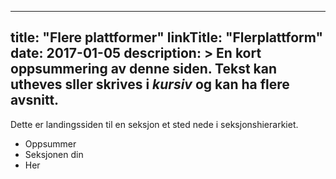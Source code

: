 ______________________________________________________________________

## title: "Flere plattformer" linkTitle: "Flerplattform" date: 2017-01-05 description: > En kort oppsummering av denne siden. Tekst kan **utheves** sller skrives i _kursiv_ og kan ha flere avsnitt.

Dette er landingssiden til en seksjon et sted nede i seksjonshierarkiet.

- Oppsummer
- Seksjonen din
- Her
